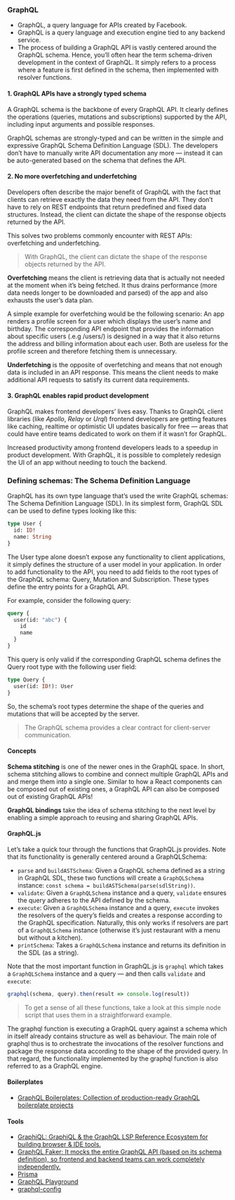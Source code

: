 
### GraphQL
- GraphQL, a query language for APIs created by Facebook.
- GraphQL is a query language and execution engine tied to any backend service.
- The process of building a GraphQL API is vastly centered around the GraphQL schema. Hence, you’ll often hear the term schema-driven development in the context of GraphQL. It simply refers to a process where a feature is first defined in the schema, then implemented with resolver functions.

#### 1. GraphQL APIs have a strongly typed schema
A GraphQL schema is the backbone of every GraphQL API. It clearly defines the operations (queries, mutations and subscriptions) supported by the API, including input arguments and possible responses. 

GraphQL schemas are strongly-typed and can be written in the simple and expressive GraphQL Schema Definition Language (SDL). 
The developers don’t have to manually write API documentation any more — instead it can be auto-generated based on the schema that defines the API. 

#### 2. No more overfetching and underfetching
Developers often describe the major benefit of GraphQL with the fact that clients can retrieve exactly the data they need from the API. They don’t have to rely on REST endpoints that return predefined and fixed data structures. Instead, the client can dictate the shape of the response objects returned by the API.

This solves two problems commonly encounter with REST APIs: overfetching and underfetching.

> With GraphQL, the client can dictate the shape of the response objects returned by the API.

**Overfetching** means the client is retrieving data that is actually not needed at the moment when it’s being fetched. It thus drains performance (more data needs longer to be downloaded and parsed) of the app and also exhausts the user’s data plan.

A simple example for overfetching would be the following scenario: An app renders a profile screen for a user which displays the user’s name and birthday. The corresponding API endpoint that provides the information about specific users (.e.g /users/<id>) is designed in a way that it also returns the address and billing information about each user. Both are useless for the profile screen and therefore fetching them is unnecessary.

**Underfetching** is the opposite of overfetching and means that not enough data is included in an API response. This means the client needs to make additional API requests to satisfy its current data requirements.

#### 3. GraphQL enables rapid product development
GraphQL makes frontend developers’ lives easy. Thanks to GraphQL client libraries (like _Apollo_, _Relay_ or _Urql_) frontend developers are getting features like caching, realtime or optimistic UI updates basically for free — areas that could have entire teams dedicated to work on them if it wasn’t for GraphQL.

Increased productivity among frontend developers leads to a speedup in product development. With GraphQL, it is possible to completely redesign the UI of an app without needing to touch the backend.

### Defining schemas: The Schema Definition Language
GraphQL has its own type language that’s used the write GraphQL schemas: The Schema Definition Language (SDL). In its simplest form, GraphQL SDL can be used to define types looking like this:

```graphql
type User {
  id: ID!
  name: String
}
```
The User type alone doesn’t expose any functionality to client applications, it simply defines the structure of a user model in your application. In order to add functionality to the API, you need to add fields to the root types of the GraphQL schema: Query, Mutation and Subscription. These types define the entry points for a GraphQL API.

For example, consider the following query:
```graphql
query {
  user(id: "abc") {
    id
    name
  }
}
```
This query is only valid if the corresponding GraphQL schema defines the Query root type with the following user field:
```graphql
type Query {
  user(id: ID!): User
}
```
So, the schema’s root types determine the shape of the queries and mutations that will be accepted by the server.

> The GraphQL schema provides a clear contract for client-server communication.

#### Concepts
**Schema stitching** is one of the newer ones in the GraphQL space. In short, schema stitching allows to combine and connect multiple GraphQL APIs and and merge them into a single one. Similar to how a React components can be composed out of existing ones, a GraphQL API can also be composed out of existing GraphQL APIs!

**GraphQL bindings** take the idea of schema stitching to the next level by enabling a simple approach to reusing and sharing GraphQL APIs.

#### GraphQL.js
Let’s take a quick tour through the functions that GraphQL.js provides. Note that its functionality is generally centered around a GraphQLSchema:

- `parse` and `buildASTSchema`: Given a GraphQL schema defined as a string in GraphQL SDL, these two functions will create a `GraphQLSchema` instance: `const schema = buildASTSchema(parse(sdlString))`.
- `validate`: Given a `GraphQLSchema` instance and a query, `validate` ensures the query adheres to the API defined by the schema.
- `execute`: Given a `GraphQLSchema` instance and a query, `execute` invokes the resolvers of the query’s fields and creates a response according to the GraphQL specification. Naturally, this only works if resolvers are part of a `GraphQLSchema` instance (otherwise it’s just restaurant with a menu but without a kitchen).
- `printSchema`: Takes a `GraphQLSchema` instance and returns its definition in the SDL (as a string).

Note that the most important function in GraphQL.js is `graphql` which takes a `GraphQLSchema` instance and a query — and then calls `validate` and `execute`:

```javascript
graphql(schema, query).then(result => console.log(result))
```

> To get a sense of all these functions, take a look at this simple node script that uses them in a straightforward example.

The graphql function is executing a GraphQL query against a schema which in itself already contains structure as well as behaviour. The main role of graphql thus is to orchestrate the invocations of the resolver functions and package the response data according to the shape of the provided query. In that regard, the functionality implemented by the graphql function is also referred to as a GraphQL engine.

#### Boilerplates
- [GraphQL Boilerplates: Collection of production-ready GraphQL boilerplate projects](https://github.com/graphql-boilerplates)

#### Tools
- [GraphiQL: GraphiQL & the GraphQL LSP Reference Ecosystem for building browser & IDE tools.](https://github.com/graphql/graphiql)
- [GraphQL Faker: It mocks the entire GraphQL API (based on its schema definition), so frontend and backend teams can work completely independently.](https://github.com/graphql-kit/graphql-faker)
- [Prisma](https://www.prisma.io/)
- [GraphQL Playground](https://github.com/graphcool/graphql-playground)
- [graphql-config](https://github.com/graphcool/graphql-config)

